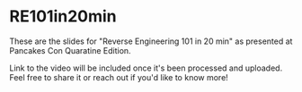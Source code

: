 # RE101in20min

These are the slides for "Reverse Engineering 101 in 20 min" as presented at Pancakes Con Quaratine Edition. 

Link to the video will be included once it's been processed and uploaded. Feel free to share it or reach out if you'd like to know more!


